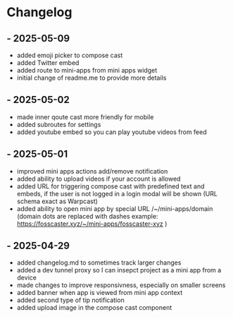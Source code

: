 # Changelog


## - 2025-05-09

- added emoji picker to compose cast
- added Twitter embed
- added route to mini-apps from mini apps widget
- initial change of readme.me to provide more details

## - 2025-05-02

- made inner qoute cast more friendly for mobile
- added subroutes for settings
- added youtube embed so you can play youtube videos from feed

## - 2025-05-01

- improved mini apps actions add/remove notification
- added ability to upload videos if your account is allowed
- added URL for triggering compose cast with predefined text and embeds, if the user is not logged in a login modal will be shown (URL schema exact as Warpcast)
- added ability to open mini app by special URL /~/mini-apps/domain (domain dots are replaced with dashes example: https://fosscaster.xyz/~/mini-apps/fosscaster-xyz )

## - 2025-04-29

- added changelog.md to sometimes track larger changes
- added a dev tunnel proxy so I can insepct project as a mini app from a device
- made changes to improve responsivness, especially on smaller screens
- added banner when app is viewed from mini app context
- added second type of tip notification
- added upload image in the compose cast component
